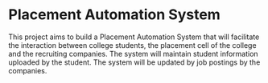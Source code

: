 # Placement Automation System
 This project aims to build a Placement Automation System that will facilitate the interaction between college students, the placement cell of the college and the recruiting companies. The system will maintain student information uploaded by the student. The system will be updated by job postings by the companies.
